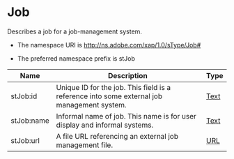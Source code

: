 # Job

Describes a job for a job-management system.

- The namespace URI is http://ns.adobe.com/xap/1.0/sType/Job#

- The preferred namespace prefix is stJob

|Name|Description|Type|
|----|-----------|----|
|stJob:id|Unique ID for the job. This field is a reference into some external job management system.  |[Text](./CoreProperties.md#text)|
|stJob:name|Informal name of job. This name is for user display and informal systems.  |[Text](./CoreProperties.md#text)|
|stJob:url|A file URL referencing an external job management file.  |[URL](./CoreProperties.md#url)|
